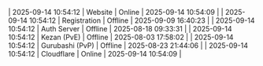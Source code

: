 | 2025-09-14 10:54:12 | Website | Online | 2025-09-14 10:54:09 |
| 2025-09-14 10:54:12 | Registration | Offline | 2025-09-09 16:40:23 |
| 2025-09-14 10:54:12 | Auth Server | Offline | 2025-08-18 09:33:31 |
| 2025-09-14 10:54:12 | Kezan (PvE) | Offline | 2025-08-03 17:58:02 |
| 2025-09-14 10:54:12 | Gurubashi (PvP) | Offline | 2025-08-23 21:44:06 |
| 2025-09-14 10:54:12 | Cloudflare | Online | 2025-09-14 10:54:09 |
